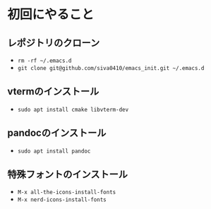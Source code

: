 # 初回にやること
## レポジトリのクローン
* `rm -rf ~/.emacs.d`
* `git clone git@github.com/siva0410/emacs_init.git ~/.emacs.d`

## vtermのインストール
* `sudo apt install cmake libvterm-dev`

## pandocのインストール
* `sudo apt install pandoc`

## 特殊フォントのインストール
* `M-x all-the-icons-install-fonts`
* `M-x nerd-icons-install-fonts`

